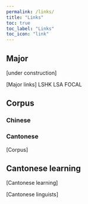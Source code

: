 ```yaml
---
permalink: /links/
title: "Links"
toc: true
toc_label: "Links"
toc_icon: "link"
---
```


## Major
[under construction]

[Major links]
LSHK
LSA
FOCAL

## Corpus
### Chinese

### Cantonese
[Corpus]

## Cantonese learning
[Cantonese learning]

[Cantonese linguists]
